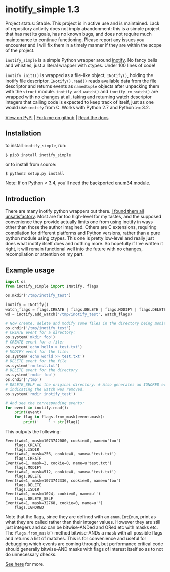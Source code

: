 # inotify_simple 1.3

Project status: Stable. This project is in active use and is maintained. Lack of
repository activity does not imply abandonment: this is a simple project that has met
its goals, has no known bugs, and does not require much maintenance to continue
functioning. Please report any issues you encounter and I will fix them in a timely
manner if they are within the scope of the project.

`inotify_simple` is a simple Python wrapper around
[inotify](http://man7.org/linux/man-pages/man7/inotify.7.html).
No fancy bells and whistles, just a literal wrapper with ctypes. Under 100
lines of code!

`inotify_init1()` is wrapped as a file-like object, `INotify()`, holding the inotify
file descriptor. `INotify().read()` reads available data from the file descriptor and
returns events as `namedtuple` objects after unpacking them with the `struct` module.
`inotify_add_watch()` and `inotify_rm_watch()` are wrapped with no changes at all,
taking and returning watch descriptor integers that calling code is expected to keep
track of itself, just as one would use `inotify` from C. Works with Python 2.7 and
Python >= 3.2.

[View on PyPI](http://pypi.python.org/pypi/inotify_simple) |
[Fork me on github](https://github.com/chrisjbillington/inotify_simple) |
[Read the docs](http://inotify_simple.readthedocs.org)


## Installation

to install `inotify_simple`, run:

```
$ pip3 install inotify_simple
```

or to install from source:

```
$ python3 setup.py install
```

Note:  If on Python < 3.4, you'll need the backported [enum34
module](https://pypi.python.org/pypi/enum34).

## Introduction

There are many inotify python wrappers out there. [I found them all
unsatisfactory](https://xkcd.com/927/). Most are far too high-level for my
tastes, and the supposed convenience they provide actually limits one from
using inotify in ways other than those the author imagined. Others are C
extensions, requiring compilation for different platforms and Python versions,
rather than a pure python module using ctypes. This one is pretty low-level
and really just does what inotify itself does and nothing more. So hopefully
if I've written it right, it will remain functional well into the future with
no changes, recompilation or attention on my part.

## Example usage

```python
import os
from inotify_simple import INotify, flags

os.mkdir('/tmp/inotify_test')

inotify = INotify()
watch_flags = flags.CREATE | flags.DELETE | flags.MODIFY | flags.DELETE_SELF
wd = inotify.add_watch('/tmp/inotify_test', watch_flags)

# Now create, delete and modify some files in the directory being monitored:
os.chdir('/tmp/inotify_test')
# CREATE event for a directory:
os.system('mkdir foo')
# CREATE event for a file:
os.system('echo hello > test.txt')
# MODIFY event for the file:
os.system('echo world >> test.txt')
# DELETE event for the file
os.system('rm test.txt')
# DELETE event for the directory
os.system('rmdir foo')
os.chdir('/tmp')
# DELETE_SELF on the original directory. # Also generates an IGNORED event
# indicating the watch was removed.
os.system('rmdir inotify_test')

# And see the corresponding events:
for event in inotify.read():
    print(event)
    for flag in flags.from_mask(event.mask):
        print('    ' + str(flag))
```

This outputs the following:
```
Event(wd=1, mask=1073742080, cookie=0, name=u'foo')
    flags.CREATE
    flags.ISDIR
Event(wd=1, mask=256, cookie=0, name=u'test.txt')
    flags.CREATE
Event(wd=1, mask=2, cookie=0, name=u'test.txt')
    flags.MODIFY
Event(wd=1, mask=512, cookie=0, name=u'test.txt')
    flags.DELETE
Event(wd=1, mask=1073742336, cookie=0, name=u'foo')
    flags.DELETE
    flags.ISDIR
Event(wd=1, mask=1024, cookie=0, name=u'')
    flags.DELETE_SELF
Event(wd=1, mask=32768, cookie=0, name=u'')
    flags.IGNORED
```

Note that the flags, since they are defined with an `enum.IntEnum`, print as
what they are called rather than their integer values. However they are still
just integers and so can be bitwise-ANDed and ORed etc with masks etc. The
`flags.from_mask()` method bitwise-ANDs a mask with all possible flags and
returns a list of matches. This is for convenience and useful for debugging
which events are coming through, but performance critical code should
generally bitwise-AND masks with flags of interest itself so as to not do
unnecessary checks.

[See here](http://inotify_simple.readthedocs.org) for more.
